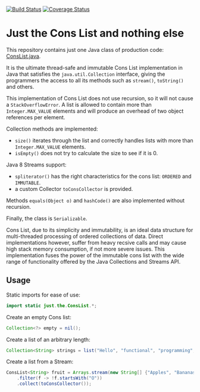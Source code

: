 [![Build Status](https://travis-ci.com/nblxa/just-the-cons-list.svg?branch=master)](https://travis-ci.com/nblxa/just-the-cons-list)
[![Coverage Status](https://coveralls.io/repos/github/nblxa/just-the-cons-list/badge.svg?branch=master)](https://coveralls.io/github/nblxa/just-the-cons-list?branch=master)

# Just the Cons List and nothing else

This repository contains just one Java class of production code:
[ConsList.java](src/main/java/just/the/ConsList.java).

It is the ultimate thread-safe and immutable Cons List implementation
in Java that satisfies the `java.util.Collection` interface, giving
the programmers the access to all its methods such as `stream()`,
`toString()` and others.

This implementation of Cons List does not use recursion, so it will
not cause a `StackOverflowError`. A list is allowed to contain more
than `Integer.MAX_VALUE` elements and will produce an overhead of two
object references per element.

Collection methods are implemented:
* `size()` iterates through the list and correctly handles lists with
  more than `Integer.MAX_VALUE` elements.
* `isEmpty()` does not try to calculate the size to see if it is 0.

Java 8 Streams support:
* `spliterator()` has the right characteristics for the cons list:
  `ORDERED` and `IMMUTABLE`.
* a custom Collector `toConsCollector` is provided.

Methods `equals(Object o)` and `hashCode()` are also implemented
without recursion.

Finally, the class is `Serializable`.

Cons List, due to its simplicity and immutability, is an ideal data
structure for multi-threaded processing of ordered collections of data.
Direct implementations however, suffer from heavy recsive calls
and may cause high stack memory consumption, if not more severe issues.
This implementation fuses the power of the immutable cons list
with the wide range of functionality offered by the Java Collections
and Streams API.

## Usage

Static imports for ease of use:

```java
import static just.the.ConsList.*;
```

Create an empty Cons list:

```java
Collection<?> empty = nil();
```

Create a list of an arbitrary length:

```java
Collection<String> strings = list("Hello", "functional", "programming", "!");
```
Create a list from a Stream:

```java
ConsList<String> fruit = Arrays.stream(new String[] {"Apples", "Bananas", "Oranges"})
    .filter(f -> !f.startsWith("O"))
    .collect(toConsCollector());
```
